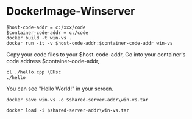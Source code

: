 # DockerImage-Winserver

```
$host-code-addr = c:/xxx/code
$container-code-addr = c:/code
docker build -t win-vs .
docker run -it -v $host-code-addr:$container-code-addr win-vs
```
Copy your code files to your $host-code-addr,
Go into your container's code address $container-code-addr,
```
cl ./hello.cpp \EHsc
./hello
```
You can see "Hello World!" in your screen.

```docker save win-vs -o $shared-server-addr\win-vs.tar```

```docker load -i $shared-server-addr\win-vs.tar```

